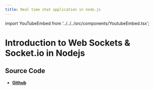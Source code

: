 ```yaml
---
title: Real time chat application in node.js
---
```


import YouTubeEmbed from '../../../src/components/YoutubeEmbed.tsx';

# Introduction to Web Sockets & Socket.io in Nodejs

<YouTubeEmbed videoId="nQF8zhr2jMM" />

## Source Code

- [**Github**](https://github.com/isarojdahal/node-js-workshop)

